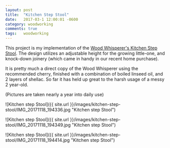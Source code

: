 ```yaml
---
layout: post
title:  "Kitchen Step Stool"
date:   2017-03-1 12:00:01 -0600
category: woodworking
comments: true
tags:   woodworking
---
```


This project is my implementation of the [Wood Whisperer's Kitchen Step Stool](https://www.thewoodwhisperer.com/videos/kids-kitchen-step-stool/). The design utilizes an adjustable height for the growing little-one, and knock-down joinery (which came in handy in our recent home purchase).

It is pretty much a direct copy of the Wood Whisperer using the recommended cherry, finished with a combination of boiled linseed oil, and 2 layers of shellac. So far it has held up great to the harsh usage of a messy 2 year-old. 

(Pictures are taken nearly a year into daily use)

![Kitchen step Stool]({{ site.url }}/images/kitchen-step-stool/IMG_20171118_194336.jpg "Kitchen step Stool")

![Kitchen step Stool]({{ site.url }}/images/kitchen-step-stool/IMG_20171118_194349.jpg "Kitchen step Stool")

![Kitchen step Stool]({{ site.url }}/images/kitchen-step-stool/IMG_20171118_194414.jpg "Kitchen step Stool")



